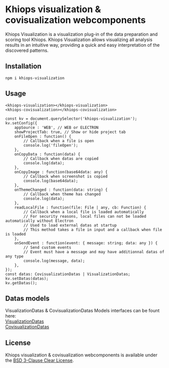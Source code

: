 # Khiops visualization & covisualization webcomponents

Khiops Visualization is a visualization plug-in of the data preparation and scoring tool Khiops. Khiops Visualization allows visualizing all analysis results in an intuitive way, providing a quick and easy interpretation of the discovered patterns.

## Installation

```
npm i khiops-visualization
```

## Usage

```
<khiops-visualization></khiops-visualization>
<khiops-covisualization></khiops-covisualization>
```

```
const kv = document.querySelector('khiops-visualization');
kv.setConfig({
	appSource : 'WEB', // WEB or ELECTRON
	showProjectTab: true, // Show or hide project tab
	onFileOpen : function() {
		// Callback when a file is open
		console.log('fileOpen');
	},
	onCopyData : function(data) {
		// Callback when datas are copied
		console.log(data);
	},
	onCopyImage : function(base64data: any) {
		// Callback when screenshot is copied
		console.log(base64data);
	},
	onThemeChanged : function(data: string) {
		// Callback when theme has changed
		console.log(data);
	},
	readLocalFile : function(file: File | any, cb: Function) {
		// Callback when a local file is loaded automatically
		// For security reasons, local files can not be loaded automatically without Electron
		// Used to load external datas at startup
		// This method takes a file in input and a callback when file is loaded
	},
	onSendEvent : function(event: { message: string; data: any }) {
		// Send custom events
		// Event must have a message and may have additionnal datas of any type
		console.log(message, data);
	},
});
const datas: CovisualizationDatas | VisualizationDatas;
kv.setDatas(datas);
kv.getDatas();

```

## Datas models

VisualizationDatas & CovisualizationDatas Models interfaces can be fount here:\
[VisualizationDatas](https://github.com/KhiopsML/khiops-visualization/blob/master/src/app/khiops-visualization/interfaces/app-datas.d.ts)\
[CovisualizationDatas](https://github.com/KhiopsML/khiops-visualization/blob/master/src/app/khiops-covisualization/interfaces/app-datas.d.ts)

## License

Khiops visualization & covisualization webcomponents is available under the [BSD 3-Clause Clear License](LICENSE).
